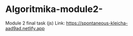 # Algoritmika-module2-
Module 2 final task (js)
Link: https://spontaneous-kleicha-aad9ad.netlify.app
